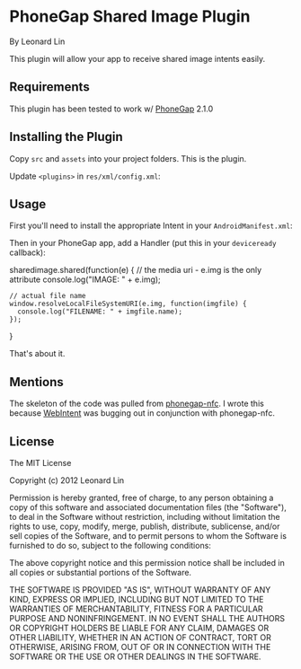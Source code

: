 # PhoneGap Shared Image Plugin
By Leonard Lin

This plugin will allow your app to receive shared image intents easily.

## Requirements
This plugin has been tested to work w/ [PhoneGap](http://phonegap.com/download) 2.1.0

## Installing the Plugin

Copy `src` and `assets` into your project folders. This is the plugin.

Update `<plugins>` in `res/xml/config.xml`:

  <plugin name="SharedImage" value="com.lensley.phonegap.SharedImage" />


## Usage

First you'll need to install the appropriate Intent in your `AndroidManifest.xml`:

  <intent-filter>
    <action android:name="android.intent.action.SEND" />
    <data android:mimeType="image/*" />
    <category android:name="android.intent.category.DEFAULT" />
  </intent-filter>


Then in your PhoneGap app, add a Handler (put this in your `deviceready` callback):

  sharedimage.shared(function(e) {
    // the media uri - e.img is the only attribute
    console.log("IMAGE: " + e.img);

    // actual file name
    window.resolveLocalFileSystemURI(e.img, function(imgfile) {
      console.log("FILENAME: " + imgfile.name);
    });
  }

That's about it.

## Mentions

The skeleton of the code was pulled from [phonegap-nfc](https://github.com/chariotsolutions/phonegap-nfc). I wrote this because [WebIntent](https://github.com/phonegap/phonegap-plugins/tree/master/Android/WebIntent) was bugging out in conjunction with phonegap-nfc. 

## License
The MIT License

Copyright (c) 2012 Leonard Lin

Permission is hereby granted, free of charge, to any person obtaining a copy
of this software and associated documentation files (the "Software"), to deal
in the Software without restriction, including without limitation the rights
to use, copy, modify, merge, publish, distribute, sublicense, and/or sell
copies of the Software, and to permit persons to whom the Software is
furnished to do so, subject to the following conditions:

The above copyright notice and this permission notice shall be included in
all copies or substantial portions of the Software.

THE SOFTWARE IS PROVIDED "AS IS", WITHOUT WARRANTY OF ANY KIND, EXPRESS OR
IMPLIED, INCLUDING BUT NOT LIMITED TO THE WARRANTIES OF MERCHANTABILITY,
FITNESS FOR A PARTICULAR PURPOSE AND NONINFRINGEMENT. IN NO EVENT SHALL THE
AUTHORS OR COPYRIGHT HOLDERS BE LIABLE FOR ANY CLAIM, DAMAGES OR OTHER
LIABILITY, WHETHER IN AN ACTION OF CONTRACT, TORT OR OTHERWISE, ARISING FROM,
OUT OF OR IN CONNECTION WITH THE SOFTWARE OR THE USE OR OTHER DEALINGS IN
THE SOFTWARE.

